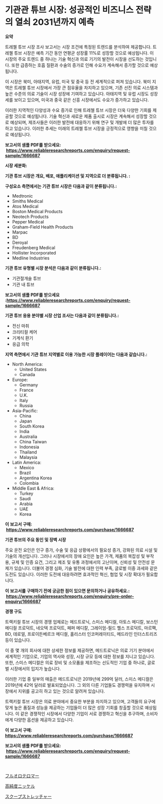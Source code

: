 <p><h1>기관관 튜브 시장: 성공적인 비즈니스 전략의 열쇠 2031년까지 예측</h1></p><p><strong>요약</strong></p>
<p><p>트레첼 튜브 시장 조사 보고서는 시장 조건에 특정된 트렌드를 분석하여 제공합니다. 트레첼 튜브 시장은 예측 기간 동안 연평균 성장률 11%로 성장할 것으로 예상됩니다. 이 시장의 주요 트렌드 중 하나는 기술 혁신과 의료 기기의 발전이 시장을 선도하는 것입니다. 또한 급증하는 호흡 질환과 수술의 증가로 인해 수요가 계속해서 증가할 것으로 예상됩니다.</p><p>이 시장은 북미, 아태지역, 유럽, 미국 및 중국 등 전 세계적으로 퍼져 있습니다. 북미 지역은 트레첼 튜브 시장에서 가장 큰 점유율을 차지하고 있으며, 기존 선진 의료 시스템과 높은 수준의 의료 기술이 시장 성장에 기여하고 있습니다. 아태지역 및 유럽 시장도 성장세를 보이고 있으며, 미국과 중국 같은 신흥 시장에서도 수요가 증가하고 있습니다.</p><p>이러한 지역적인 다양성과 수요 증가로 인해 트레첼 튜브 시장은 더욱 다양한 기회를 제공할 것으로 예상됩니다. 기술 혁신과 새로운 제품 출시로 시장은 계속해서 성장할 것으로 예상되며, 제조사들은 이러한 발전에 대응하기 위해 연구 및 개발에 더 많은 투자를 하고 있습니다. 이러한 추세는 미래의 트레첼 튜브 시장을 긍정적으로 영향을 미칠 것으로 예상됩니다.</p></p>
<p><strong>보고서의 샘플 PDF를 받으세요: &nbsp;<a href="https://www.reliableresearchreports.com/enquiry/request-sample/1666687">https://www.reliableresearchreports.com/enquiry/request-sample/1666687</a></strong></p>
<p><strong>시장 세분화:</strong></p>
<p><strong> 기관 튜브 시장은 개요, 배포, 애플리케이션 및 지역으로 더 분류됩니다. :</strong></p>
<p><strong>구성요소 측면에서는 기관 튜브 시장은 다음과 같이 분류됩니다.:</strong></p>
<p><ul><li>Medtronic</li><li>Smiths Medical</li><li>Atos Medical</li><li>Boston Medical Products</li><li>Neotech Products</li><li>Pepper Medical</li><li>Graham-Field Health Products</li><li>Marpac</li><li>BD</li><li>Deroyal</li><li>Freudenberg Medical</li><li>Hollister Incorporated</li><li>Medline Industries</li></ul></p>
<p><strong> 기관 튜브 유형별 시장 분석은 다음과 같이 분류됩니다.:</strong></p>
<p><ul><li>기관절개술 튜브</li><li>기관 내 튜브</li></ul></p>
<p><strong>보고서의 샘플 PDF를 받으세요 :<a href="https://www.reliableresearchreports.com/enquiry/request-sample/1666687">https://www.reliableresearchreports.com/enquiry/request-sample/1666687</a></strong></p>
<p><strong> 기관 튜브 응용 분야별 시장 산업 조사는 다음과 같이 분류됩니다.:</strong></p>
<p><ul><li>전신 마취</li><li>크리티컬 케어</li><li>기계식 환기</li><li>응급 의학</li></ul></p>
<p><strong>지역 측면에서 기관 튜브 지역별로 이용 가능한 시장 플레이어는 다음과 같습니다.:</strong></p>
<p><ul>
    <li>
        North America:
        <ul>
            <li>United States</li>
            <li>Canada</li>
        </ul>
    </li>
    <li>
        Europe:
        <ul>
            <li>Germany</li>
            <li>France</li>
            <li>U.K.</li>
            <li>Italy</li>
            <li>Russia</li>
        </ul>
    </li>
    <li>
        Asia-Pacific:
        <ul>
            <li>China</li>
            <li>Japan</li>
            <li>South Korea</li>
            <li>India</li>
            <li>Australia</li>
            <li>China Taiwan</li>
            <li>Indonesia</li>
            <li>Thailand</li>
            <li>Malaysia</li>
        </ul>
    </li>
    <li>
        Latin America:
        <ul>
            <li>Mexico</li>
            <li>Brazil</li>
            <li>Argentina Korea</li>
            <li>Colombia</li>
        </ul>
    </li>
    <li>
        Middle East & Africa:
        <ul>
            <li>Turkey</li>
            <li>Saudi</li>
            <li>Arabia</li>
            <li>UAE</li>
            <li>Korea</li>
        </ul>
    </li>
    </ul></p>
<p><strong>이 보고서 구매: &nbsp;<a href="https://www.reliableresearchreports.com/purchase/1666687">https://www.reliableresearchreports.com/purchase/1666687</a></strong></p>
<p><strong>기관 튜브의 주요 동인 및 장벽 시장</strong></p>
<p><p>주요 운전 요인은 인구 증가, 수술 및 응급 상황에서의 필요성 증가, 강화된 의료 시설 및 기술의 개선입니다. 그러나 시장에서의 장애 요인은 높은 가격, 제품의 복잡성 및 부작용, 규제 및 인증 요건, 그리고 제조 및 유통 과정에서의 고난이며, 신뢰성 및 안전성 문제가 있습니다. 더불어 경쟁 심화, 기술 발전에 대한 인력 부족, 글로벌 이중 과세와 같은 도전도 있습니다. 이러한 도전에 대응하려면 효과적인 혁신, 협업 및 시장 확대가 필요합니다.</p></p>
<p><strong>이 보고서를 구매하기 전에 궁금한 점이 있으면 문의하거나 공유하세요.: &nbsp;<a href="https://www.reliableresearchreports.com/enquiry/pre-order-enquiry/1666687">https://www.reliableresearchreports.com/enquiry/pre-order-enquiry/1666687</a></strong></p>
<p><strong>경쟁 구도</strong></p>
<p><p>트랙키컬 튜브 시장의 경쟁 업체로는 메드트로닉, 스미스 메디컬, 아토스 메디칼, 보스턴 메디컬 프로덕트, 네오텍 프로덕트, 페퍼 메디칼, 그레이엄-필드 헬스 프로덕트, 마르팩, BD, 데로얼, 프로이든베르크 메디컬, 홀리스터 인코퍼레이티드, 메드라인 인더스트리즈 등이 있습니다. </p><p>이 중 몇 개의 회사에 대한 상세한 정보를 제공하면, 메드트로닉은 의료 기기 분야에서 세계적인 기업으로, 기업의 역사와 성장, 시장 규모 등에 대한 정보를 지니고 있습니다. 또한, 스미스 메디컬은 의료 장비 및 소모품을 제조하는 선도적인 기업 중 하나로, 글로벌 시장에서의 입지가 높습니다. </p><p>이러한 기업 중 일부의 매출은 메드트로닉은 2019년에 299억 달러, 스미스 메디컬은 2019년에 42억 달러로 발표되었습니다. 그 외의 다른 기업들도 경쟁력을 유지하며 시장에서 지위를 공고히 하고 있는 것으로 알려져 있습니다. </p><p>트랙키컬 튜브 시장은 의료 분야에서 중요한 부분을 차지하고 있으며, 고객들의 요구에 맞게 높은 품질과 성능을 제공하는 기업들이 더 많은 성장 기회를 창출할 것으로 예상됩니다. 이 같은 경쟁적인 시장에서 다양한 기업이 서로 경쟁하고 혁신을 추구하며, 소비자에게 다양한 옵션을 제공하고 있습니다.</p></p>
<p><strong>이 보고서 구매: &nbsp; <a href="https://www.reliableresearchreports.com/purchase/1666687">https://www.reliableresearchreports.com/purchase/1666687</a></strong></p>
<p><strong>보고서의 샘플 PDF를 받으세요: &nbsp;<a href="https://www.reliableresearchreports.com/enquiry/request-sample/1666687">https://www.reliableresearchreports.com/enquiry/request-sample/1666687</a></strong><strong></strong></p>
<p>&nbsp;</p>
<p><p><a href="https://medium.com/@kaiyaahoney54645/%E3%83%95%E3%83%AB%E3%82%AA%E3%83%AD%E3%83%86%E3%83%AD%E3%83%9E%E3%83%BC%E5%B8%82%E5%A0%B4%E3%81%AF-%E5%B8%82%E5%A0%B4%E3%82%B7%E3%82%A7%E3%82%A2-%E5%B8%82%E5%A0%B4%E3%83%88%E3%83%AC%E3%83%B3%E3%83%89-%E5%B8%82%E5%A0%B4%E6%88%90%E9%95%B7%E3%81%AB%E9%96%A2%E3%81%99%E3%82%8B%E6%83%85%E5%A0%B1%E3%82%92%E6%8F%90%E4%BE%9B%E3%81%97%E3%81%BE%E3%81%99-ae967830b63f">フルオロテロマー</a></p><p><a href="https://github.com/lily-u-genius/Market-Research-Report-List-1/blob/main/958703015310.md">高純度ニッケル</a></p><p><a href="https://medium.com/@gregost89076vddcv/%E3%82%B9%E3%82%AF%E3%83%BC%E3%83%97%E3%82%B9%E3%83%88%E3%83%AC%E3%83%83%E3%83%81%E3%83%A3%E3%83%BC%E5%B8%82%E5%A0%B4%E3%81%AE%E8%A6%8F%E6%A8%A1-cagr-%E3%83%88%E3%83%AC%E3%83%B3%E3%83%892024%E5%B9%B4%E3%81%8B%E3%82%892030%E5%B9%B4-76ca1ae265c6">スクープストレッチャー</a></p></p>